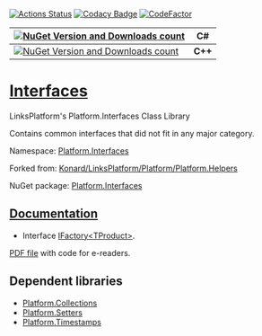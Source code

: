 [![Actions Status](https://github.com/linksplatform/Interfaces/workflows/CD/badge.svg)](https://github.com/linksplatform/Interfaces/actions?workflow=CD)
[![Codacy Badge](https://api.codacy.com/project/badge/Grade/561cf283804d4624b03a731acbdbe532)](https://app.codacy.com/app/drakonard/Interfaces?utm_source=github.com&utm_medium=referral&utm_content=linksplatform/Interfaces&utm_campaign=Badge_Grade_Dashboard)
[![CodeFactor](https://www.codefactor.io/repository/github/linksplatform/interfaces/badge)](https://www.codefactor.io/repository/github/linksplatform/interfaces)

| [![NuGet Version and Downloads count](https://buildstats.info/nuget/Platform.Interfaces)](https://www.nuget.org/packages/Platform.Interfaces) | C# |
|-|-|
| [![NuGet Version and Downloads count](https://buildstats.info/nuget/Platform.Interfaces.TemplateLibrary)](https://www.nuget.org/packages/Platform.Interfaces.TemplateLibrary)  | __C++__  |

# [Interfaces](https://github.com/linksplatform/Interfaces)

LinksPlatform's Platform.Interfaces Class Library

Contains common interfaces that did not fit in any major category.

Namespace: [Platform.Interfaces](https://linksplatform.github.io/Interfaces/csharp/api/Platform.Interfaces.html)

Forked from: [Konard/LinksPlatform/Platform/Platform.Helpers](https://github.com/Konard/LinksPlatform/tree/657ea248b32dc31d0793ae9a9e4989ec6ee61d5e/Platform/Platform.Helpers)

NuGet package: [Platform.Interfaces](https://www.nuget.org/packages/Platform.Interfaces)

## [Documentation](https://linksplatform.github.io/Interfaces)
*   Interface [IFactory\<TProduct\>](https://linksplatform.github.io/Interfaces/csharp/api/Platform.Interfaces.IFactory-1.html).

[PDF file](https://linksplatform.github.io/Interfaces/csharp/Platform.Interfaces.pdf) with code for e-readers.

## Dependent libraries
*   [Platform.Collections](https://github.com/linksplatform/Collections)
*   [Platform.Setters](https://github.com/linksplatform/Setters)
*   [Platform.Timestamps](https://github.com/linksplatform/Timestamps)
